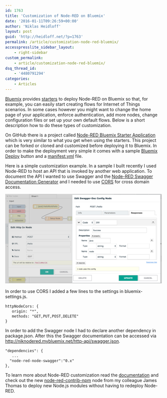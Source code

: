 ```yaml
---
id: 1763
title: 'Customization of Node-RED on Bluemix'
date: '2016-01-11T09:26:59+00:00'
author: 'Niklas Heidloff'
layout: post
guid: 'http://heidloff.net/?p=1763'
permalink: /article/customization-node-red-bluemix/
accesspresslite_sidebar_layout:
    - right-sidebar
custom_permalink:
    - article/customization-node-red-bluemix/
dsq_thread_id:
    - '4480791294'
categories:
    - Articles
---
```


[Bluemix](https://bluemix.net) provides [starters](https://console.ng.bluemix.net/catalog/starters/internet-of-things-foundation-starter/) to deploy Node-RED on Bluemix so that, for example, you can easily start creating flows for Internet of Things scenarios. In some cases however you might want to change the home page of your application, enforce authentication, add more nodes, change configuration files or set up your own default flows. Below is a short description how to do these types of customization.

On GitHub there is a project called [Node-RED Bluemix Starter Application](https://github.com/node-red/node-red-bluemix-starter) which is very similar to what you get when using the starters. This project can be forked or cloned and customized before deploying it to Bluemix. In order to make the deployment very simple it comes with a sample [Bluemix Deploy](https://bluemix.net/deploy?repository=https://github.com/node-red/node-red-bluemix.git) button and a [manifest.yml](https://github.com/node-red/node-red-bluemix-starter/blob/master/manifest.yml) file.

Here is a simple customization example. In a sample I built recently I used Node-RED to host an API that is invoked by another web application. To document the API I wanted to use Swagger and the [Node-RED Swagger Documentation Generator](https://github.com/node-red/node-red-node-swagger) and I needed to use [CORS](https://groups.google.com/forum/#!msg/node-red/9ZZY_2xcfaI/MHlgty0xQrcJ) for cross domain access.

![image](/assets/img/2016/01/nodered-swagger.png)

In order to use CORS I added a few lines to the settings in bluemix-settings.js.

```
httpNodeCors: {
   origin: "*",
   methods: "GET,PUT,POST,DELETE"
}
```

In order to add the Swagger node I had to declare another dependency in package.json. After this the Swagger documentation can be accessed via <http://niknodered.mybluemix.net/http-api/swagger.json>.

```
"dependencies": {
   ...      
  "node-red-node-swagger":"0.x"  
},
```

To learn more about Node-RED customization read the [documentation](http://nodered.org/docs/index.html) and check out the new [node-red-contrib-npm](https://www.npmjs.com/package/node-red-contrib-npm) node from my colleague James Thomas to deploy new Node.js modules without having to redeploy Node-RED.